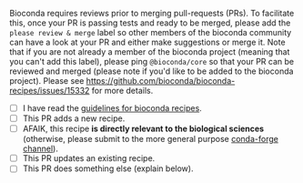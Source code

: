 Bioconda requires reviews prior to merging pull-requests (PRs). To facilitate this, once your PR is passing tests and ready to be merged, please add the `please review & merge` label so other members of the bioconda community can have a look at your PR and either make suggestions or merge it. Note that if you are not already a member of the bioconda project (meaning that you can't add this label), please ping `@bioconda/core` so that your PR can be reviewed and merged (please note if you'd like to be added to the bioconda project). Please see https://github.com/bioconda/bioconda-recipes/issues/15332 for more details.

* [ ] I have read the [guidelines for bioconda recipes](https://bioconda.github.io/contributor/guidelines.html).
* [ ] This PR adds a new recipe.
* [ ] AFAIK, this recipe **is directly relevant to the biological sciences** (otherwise, please submit to the more general purpose [conda-forge channel](https://conda-forge.org/docs/)).
* [ ] This PR updates an existing recipe.
* [ ] This PR does something else (explain below).
